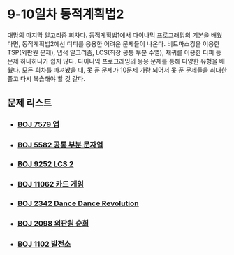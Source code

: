 # 9-10일차 동적계획법2

대망의 마지막 알고리즘 회차다. 동적계획법1에서 다이나믹 프로그래밍의 기본을 배웠다면, 동적계획법2에선 디피를 응용한 어려운 문제들이 나온다. 비트마스킹을 이용한 TSP(외판원 문제), 냅색 알고리즘, LCS(최장 공통 부분 수열), 재귀를 이용한 디피 등 문제 하나하나가 쉽지 않다. 다이나믹 프로그래밍의 응용 문제를 통해 다양한 유형을 배웠다. 모든 회차를 따져봤을 때, 못 푼 문제가 10문제 가량 되어서 못 푼 문제들을 최대한 풀고 다시 복습해야 할 것 같다.



## 문제 리스트

- ### [BOJ 7579 앱](https://github.com/jungtaeyong/alstudy2/blob/ty/SDS/SDS%20알고리즘%20특강/baekjoon%207579%20앱.cpp)

- ### [BOJ 5582 공통 부분 문자열](https://github.com/jungtaeyong/alstudy2/blob/ty/SDS/SDS%20알고리즘%20특강/baekjoon%205582%20공통%20부분%20문자열.cpp)

- ### [BOJ 9252 LCS 2](https://github.com/jungtaeyong/alstudy2/blob/ty/SDS/SDS%20알고리즘%20특강/baekjoon%209252%20LCS%202.cpp)

- ### [BOJ 11062 카드 게임](https://github.com/jungtaeyong/alstudy2/blob/ty/SDS/SDS%20알고리즘%20특강/baekjoon%2011062%20카드%20게임.cpp)

- ### [BOJ 2342 Dance Dance Revolution](https://github.com/jungtaeyong/alstudy2/blob/ty/SDS/SDS%20알고리즘%20특강/baekjoon%202342%20Dance%20Dance%20Revolution.cpp)

- ### [BOJ 2098 외판원 순회](https://github.com/jungtaeyong/alstudy2/blob/ty/SDS/SDS%20알고리즘%20특강/baekjoon%202098%20외판원%20순회.cpp)

- ### [BOJ 1102 발전소](https://github.com/jungtaeyong/alstudy2/blob/ty/SDS/SDS%20알고리즘%20특강/baekjoon%201102%20발전소.cpp)

